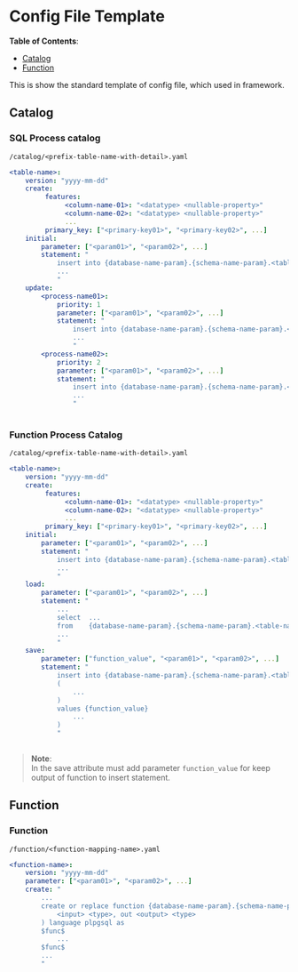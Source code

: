 # Config File Template

**Table of Contents**:

- [Catalog](#catalog)
- [Function](#function)

This is show the standard template of config file, which used in framework.

## Catalog

### SQL Process catalog
 
`/catalog/<prefix-table-name-with-detail>.yaml`

```yaml
<table-name>:
    version: "yyyy-mm-dd"
    create:
         features:
              <column-name-01>: "<datatype> <nullable-property>"
              <column-name-02>: "<datatype> <nullable-property>"
              ...
         primary_key: ["<primary-key01>", "<primary-key02>", ...]
    initial:
        parameter: ["<param01>", "<param02>", ...]
        statement: "
            insert into {database-name-param}.{schema-name-param}.<table-name>
            ...
            "
    update:
        <process-name01>:
            priority: 1
            parameter: ["<param01>", "<param02>", ...]
            statement: "
                insert into {database-name-param}.{schema-name-param}.<table-name>
                ...
                "
        <process-name02>:
            priority: 2
            parameter: ["<param01>", "<param02>", ...]
            statement: "
                insert into {database-name-param}.{schema-name-param}.<table-name>
                ...
                "
    
```

### Function Process Catalog

`/catalog/<prefix-table-name-with-detail>.yaml`

```yaml
<table-name>:
    version: "yyyy-mm-dd"
    create:
         features:
              <column-name-01>: "<datatype> <nullable-property>"
              <column-name-02>: "<datatype> <nullable-property>"
              ...
         primary_key: ["<primary-key01>", "<primary-key02>", ...]
    initial:
        parameter: ["<param01>", "<param02>", ...]
        statement: "
            insert into {database-name-param}.{schema-name-param}.<table-name>
            ...
            "
    load:
        parameter: ["<param01>", "<param02>", ...]
        statement: "
            ...
            select  ...
            from    {database-name-param}.{schema-name-param}.<table-name>
            ... 
            "
    save:
        parameter: ["function_value", "<param01>", "<param02>", ...]
        statement: "
            insert into {database-name-param}.{schema-name-param}.<table-name>
            (
                ...
            )
            values {function_value}
                ...
            )
            "
    
```

> **Note**: \
> In the save attribute must add parameter `function_value` for keep output of 
> function to insert statement.

## Function

### Function
 
`/function/<function-mapping-name>.yaml`

```yaml
<function-name>:
    version: "yyyy-mm-dd"
    parameter: ["<param01>", "<param02>", ...]
    create: "
        ...
        create or replace function {database-name-param}.{schema-name-param}.<function-name>(
            <input> <type>, out <output> <type>
        ) language plpgsql as
        $func$
            ...
        $func$
        ...
        "
    
```

